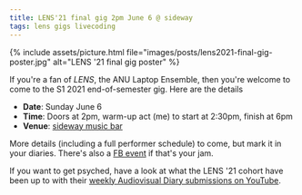 ```yaml
---
title: LENS'21 final gig 2pm June 6 @ sideway
tags: lens gigs livecoding
---
```


{% include assets/picture.html file="images/posts/lens2021-final-gig-poster.jpg" alt="LENS '21 final gig poster" %}

If you're a fan of _LENS_, the ANU Laptop Ensemble, then you're welcome to come
to the S1 2021 end-of-semester gig. Here are the details

- **Date**: Sunday June 6
- **Time**: Doors at 2pm, warm-up act (me) to start at 2:30pm, finish at 6pm
- **Venue**: [sideway music bar](https://sidewaybc.com)

More details (including a full performer schedule) to come, but mark it in your
diaries. There's also a [FB
event](https://www.facebook.com/events/831223320837700) if that's your jam.

If you want to get psyched, have a look at what the LENS '21 cohort have been up
to with their [weekly Audiovisual Diary submissions on
YouTube](https://www.youtube.com/watch?v=mcVQ4-5YvlE&list=PLKm3iGh1D7Mvm9byMk4mP40xVxYAbSUIn).
